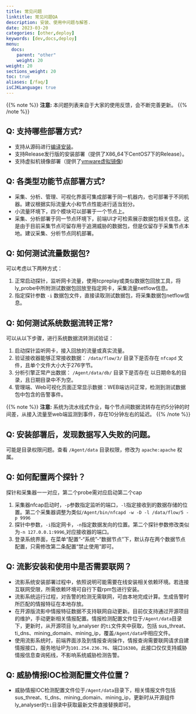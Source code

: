```yaml
---
title: 常见问题
linktitle: 常见问题QA
description: 安装、使用中问题与解答.
date: 2023-03-20
categories: [other,deploy]
keywords: [dev,docs,deploy]
menu:
  docs:
    parent: "other"
    weight: 20
weight: 20
sections_weight: 20
toc: true
aliases: [/faq/]
isCJKLanguage: true
---
```


{{% note %}}
**注意:** 本问题列表来自于大家的使用反馈，会不断完善更新。 
{{% /note %}}

## Q: 支持哪些部署方式?

* 支持从源码进行[编译安装](https://abyssalfish-os.github.io/installation/)。
* 支持Release发行版的安装部署（提供了X86_64下CentOS7下的Release）。
* 支持虚拟机镜像部署（提供了[vmware虚拟镜像](https://abyssalfish-os.github.io/downloads/))


## Q: 各类型功能节点部署方式?

* 采集、分析、管理、可视化界面可集成部署于同一机器内，也可部署于不同机器。建议根据实际流量大小和节点性能进行适当划分。
* 小流量环境下，四个模块可以部署于一个节点上。
* 采集、分析部署于同一节点环境下，前端UI才可检索展示数据包相关信息。这是由于目前采集节点可留存用于追溯威胁的数据包，但是仅留存于采集节点本地。建议采集、分析节点同机部署。


## Q: 如何测试流量数据包?
可以考虑以下两种方式：
1. 正常启动探针，监听网卡流量，使用tcpreplay或类似数据包回放工具，将ly_probe中所附测试数据包回放至指定网卡，采集流量netflow信息。
2. 指定探针参数 `-i` 数据包文件，直接读取测试数据包，将采集数据包netflow信息。


## Q: 如何测试系统数据流转正常?
可以从以下步骤，进行系统数据流转测试验证：
1. 启动探针监听网卡，接入回放的流量或真实流量。
2. 验证接收器能够正常接收数据： `/data/flow/3/` 目录下是否存在 `nfcapd` 文件，且单个文件大小大于276字节。
3. 分析引擎正常产出数据： `/Agent/data/db/` 目录下是否存在 以日期命名的目录，且日期目录中不为空。
4. 管理端、Web可视化页面正常显示数据：WEB端访问正常，检测到测试数据包中包含的告警事件。

{{% note %}}
**注意:** 系统为流水线式作业，每个节点间数据流转存在约5分钟的时间差，从接入流量至web端监测到事件，存在10分钟左右的延迟。
{{% /note %}}


## Q: 安装部署后，发现数据写入失败的问题。
可能是目录权限问题。查看 `/Agent/data` 目录权限，修改为 `apache:apache` 权属。


## Q: 如何配置两个探针？
探针和采集器一一对应，第二个probe需对应启动第二个cap
1. 采集器nfcap启动时，`-p`参数指定监听的端口，`-l`指定接收到的数据存储的位置。第二个采集器调整为类似`/Agent/bin/nfcapd -w -D -l /data/flow/5 -p 9996`
2. 探针中参数，`-i`指定网卡，`-n`指定数据发向的位置。第二个探针参数修改类似为`-n 127.0.0.1:9996`,对应接收器的端口。
3. 登录系统界面，在菜单“配置”-“系统”-“数据节点”下，默认存在两个数据节点配置，只需修改第二条配置“禁止使用”即可。

## Q: 流影安装和使用中是否需要联网？

* 流影系统安装部署过程中，依照说明可能需要在线安装相关依赖环境。若连接互联网受限，所需依赖环境可自行下载rpm包进行安装。
* 流影系统运行过程，对告警的检测无需联网，可由本地完成计算。生成告警时所匹配的情报特征在本地存放。
* 在开源版流影中情报特征数据不支持联网自动更新。目前仅支持通过开源项目的维护，手动更新相关情报配置。情报检测配置文件位于`/Agent/data`目录下，更新时，从开源项目 ly_analyser 的`ti`文件夹中获取，包括 sus_threat、ti_dns、mining_domain、mining_ip，覆盖`/Agent/data`中相应文件。
* 使用流影系统时，前端界面涉及到情报查询操作，情报查询需要联网请求自建情报接口，服务地址IP为`101.254.236.76`、端口`16380`。此接口仅仅支持威胁情报信息查询拓线，不影响系统威胁检测告警。

## Q: 威胁情报IOC检测配置文件位置？

* 威胁情报IOC检测配置文件位于`/Agent/data`目录下，相关情报文件包括 sus_threat、ti_dns、mining_domain、mining_ip，更新时从开源组件ly_analyser的`ti`目录中获取最新文件直接替换即可。
